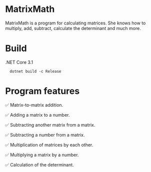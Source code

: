 # MatrixMath

MatrixMath is a program for calculating matrices. She knows how to multiply, add, subtract, calculate the determinant and much more.

# Build
.NET Core 3.1
```console
  dotnet build -c Release
```

# Program features
:white_check_mark: Matrix-to-matrix addition.

:white_check_mark: Adding a matrix to a number.

:white_check_mark: Subtracting another matrix from a matrix.

:white_check_mark: Subtracting a number from a matrix.

:white_check_mark: Multiplication of matrices by each other.

:white_check_mark: Multiplying a matrix by a number.

:white_check_mark: Calculation of the determinant.

